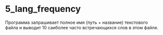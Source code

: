 # 5_lang_frequency

Программа запрашивает полное имя (путь + название) текстового файла и выводит 10 саиболее часто встречающихся слов в этом файле.
